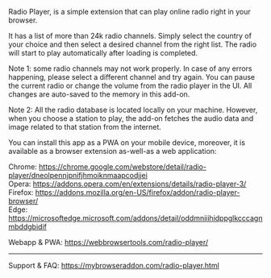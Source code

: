 Radio Player, is a simple extension that can play online radio right in your browser.

It has a list of more than 24k radio channels. Simply select the country of your choice and then select a desired channel from the right list. The radio will start to play automatically after loading is completed.

Note 1: some radio channels may not work properly. In case of any errors happening, please select a different channel and try again. You can pause the current radio or change the volume from the radio player in the UI. All changes are auto-saved to the memory in this add-on.

Note 2: All the radio database is located locally on your machine. However, when you choose a station to play, the add-on fetches the audio data and image related to that station from the internet.

You can install this app as a PWA on your mobile device, moreover, it is available as a browser extension as-well-as a web application:

Chrome: https://chrome.google.com/webstore/detail/radio-player/dneolpennjpnifjhmoiknmaapcodjjei  
Opera: https://addons.opera.com/en/extensions/details/radio-player-3/  
Firefox: https://addons.mozilla.org/en-US/firefox/addon/radio-player-browser/  
Edge: https://microsoftedge.microsoft.com/addons/detail/oddmniiihidppglkcccagnmbddgbidif  

Webapp & PWA: https://webbrowsertools.com/radio-player/  

---------------------------------------------------------

Support & FAQ: https://mybrowseraddon.com/radio-player.html  
